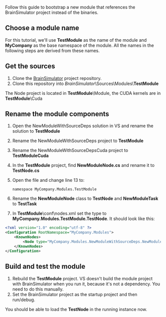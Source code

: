 Follow this guide to bootstrap a new module that references the BrainSimulator project instead of the binaries.

## Choose a module name

For this tutorial, we'll use **TestModule** as the name of the module and **MyCompany** as the base namespace of the module. All the names in the following steps are derived from these names.

## Get the sources

1. Clone the [BrainSimulator](https://github.com/GoodAI/BrainSimulator.git) project repository.
2. Clone this repository into *BrainSimulator*\Sources\Modules\\**TestModule**

The Node project is located in **TestModule**\Module, the CUDA kernels are in **TestModule**\Cuda

## Rename the module components

1. Open the NewModuleWithSourceDeps solution in VS and rename the solution to **TestModule**
2. Rename the NewModuleWithSourceDeps project to **TestModule**
3. Rename the NewModuleWithSourceDepsCuda project to **TestModuleCuda**
4. In the **TestModule** project, find **NewModuleNode.cs** and rename it to **TestNode.cs**
5. Open the file and change line 13 to:
   
	`namespace MyCompany.Modules.TestModule`

6. Rename the **NewModuleNode** class to **TestNode** and **NewModuleTask** to **TestTask**
7. In **TestModule**\conf\nodes.xml set the type to **MyCompany.Modules.TestModule.TestNode**. It should look like this:

```xml
<?xml version="1.0" encoding="utf-8" ?>
<Configuration RootNamespace="MyCompany.Modules">
	<KnownNodes>
   		<Node type="MyCompany.Modules.NewModuleWithSourceDeps.NewModuleNode" CanBeAdded="true"/>
  	</KnownNodes>
</Configuration>
```
	

## Build and test the module

1. Rebuild the **TestModule** project. VS doesn't build the module project with BrainSimulator when you run it, because it's not a dependency. You need to do this manually.
2. Set the BrainSimulator project as the startup project and then run/debug.

You should be able to load the **TestNode** in the running instance now.